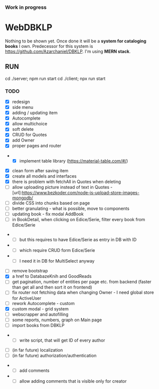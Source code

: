 ### Work in progress
# WebDBKLP

Nothing to be shown yet. 
Once done it will be a **system for cataloging books** I own. Predecessor for this system is https://github.com/Azarchaniel/DBKLP.
I'm using **MERN stack**.

## RUN
cd ./server; npm run start
cd ./client; npx run start

### TODO
- [X] redesign
- [X] side menu
- [X] adding / updating item
- [X] Autocomplete
- [X] allow multichoice
- [X] soft delete
- [X] CRUD for Quotes
- [X] add Owner
- [X] proper pages and router
- -[X] implement table library (https://material-table.com/#/)
- [X] clean form after saving item
- [X] create all models and interfaces
- [X] there is problem with fetchAll in Quotes when deleting
- [ ] allow uploading picture instead of text in Quotes - [url]:https://www.bezkoder.com/node-js-upload-store-images-mongodb/
- [ ] divide CSS into chunks based on page
- [ ] better granulating - what is possible, move to components
- [ ] updating book - fix modal AddBook
- [ ] in BookDetail, when clicking on Edice/Serie, filter every book from Edice/Serie
- -[ ] but this requires to have Edice/Serie as entry in DB with ID
- -[ ] which require CRUD form Edice/Serie
- -[ ] I need it in DB for MultiSelect anyway
- [ ] remove bootstrap
- [X] a href to DatabazeKnih and GoodReads
- [ ] get pagination, number of entities per page etc. from backend (faster than get all and then sort it on frontend)
- [ ] fix router not fetching data when changing Owner - I need global store for ActiveUser
- [ ] rework Autocomplete - custom
- [X] custom modal - grid system
- [ ] webscrapper and autofilling
- [ ] some reports, numbers, graph on Main page
- [ ] import books from DBKLP
- -[ ] write script, that will get ID of every author
- [ ] (in far future) localization
- [ ] (in far future) authorization/authentication
- - [ ] add comments
- - [ ] allow adding comments that is visible only for creator